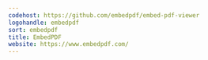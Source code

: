```yaml
---
codehost: https://github.com/embedpdf/embed-pdf-viewer
logohandle: embedpdf
sort: embedpdf
title: EmbedPDF
website: https://www.embedpdf.com/
---
```

